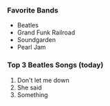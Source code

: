 ### Favorite Bands
* Beatles
* Grand Funk Railroad
* Soundgarden
* Pearl Jam

### Top 3 Beatles Songs (today)
1. Don't let me down
2. She said
3. Something
